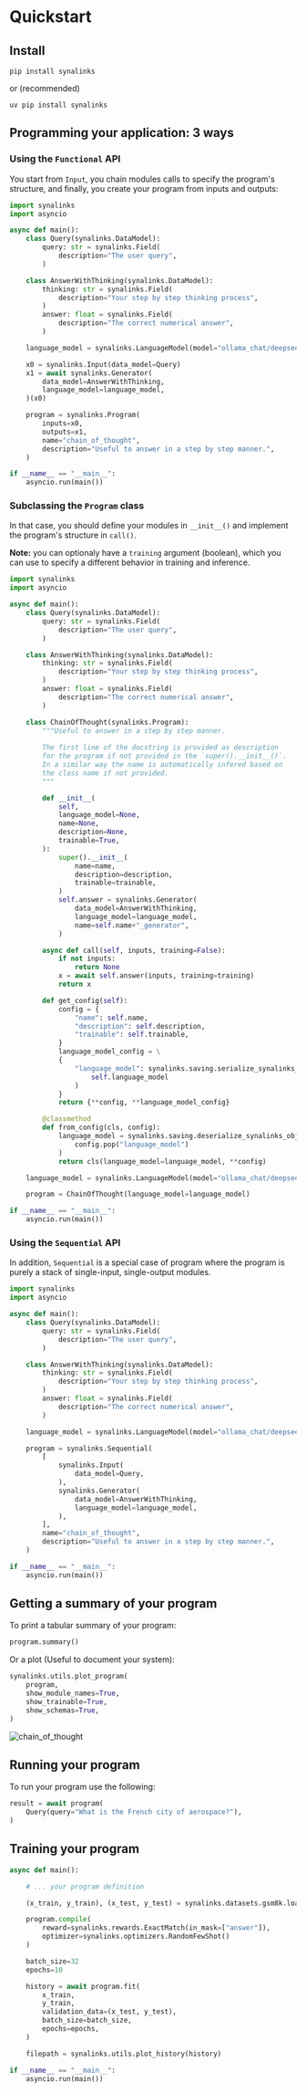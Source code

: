 # Quickstart

## Install

```shell
pip install synalinks
```

or (recommended)

```shell
uv pip install synalinks
```

## Programming your application: 3 ways

### Using the `Functional` API

You start from `Input`, you chain modules calls to specify the program's structure, and finally, you create your program from inputs and outputs:

```python
import synalinks
import asyncio

async def main():
    class Query(synalinks.DataModel):
        query: str = synalinks.Field(
            description="The user query",
        )

    class AnswerWithThinking(synalinks.DataModel):
        thinking: str = synalinks.Field(
            description="Your step by step thinking process",
        )
        answer: float = synalinks.Field(
            description="The correct numerical answer",
        )

    language_model = synalinks.LanguageModel(model="ollama_chat/deepseek-r1")

    x0 = synalinks.Input(data_model=Query)
    x1 = await synalinks.Generator(
        data_model=AnswerWithThinking,
        language_model=language_model,
    )(x0)

    program = synalinks.Program(
        inputs=x0,
        outputs=x1,
        name="chain_of_thought",
        description="Useful to answer in a step by step manner.",
    )

if __name__ == "__main__":
    asyncio.run(main())
```

### Subclassing the `Program` class

In that case, you should define your modules in `__init__()` and implement the program's structure in `call()`.

**Note:** you can optionaly have a `training` argument (boolean), which you can use to specify a different behavior in training and inference.

```python
import synalinks
import asyncio

async def main():
    class Query(synalinks.DataModel):
        query: str = synalinks.Field(
            description="The user query",
        )

    class AnswerWithThinking(synalinks.DataModel):
        thinking: str = synalinks.Field(
            description="Your step by step thinking process",
        )
        answer: float = synalinks.Field(
            description="The correct numerical answer",
        )

    class ChainOfThought(synalinks.Program):
        """Useful to answer in a step by step manner.
        
        The first line of the docstring is provided as description
        for the program if not provided in the `super().__init__()`.
        In a similar way the name is automatically infered based on
        the class name if not provided.
        """

        def __init__(
            self,
            language_model=None,
            name=None,
            description=None,
            trainable=True,
        ):
            super().__init__(
                name=name,
                description=description,
                trainable=trainable,
            )
            self.answer = synalinks.Generator(
                data_model=AnswerWithThinking,
                language_model=language_model,
                name=self.name+"_generator",
            )

        async def call(self, inputs, training=False):
            if not inputs:
                return None
            x = await self.answer(inputs, training=training)
            return x

        def get_config(self):
            config = {
                "name": self.name,
                "description": self.description,
                "trainable": self.trainable,
            }
            language_model_config = \
            {
                "language_model": synalinks.saving.serialize_synalinks_object(
                    self.language_model
                )
            }
            return {**config, **language_model_config}

        @classmethod
        def from_config(cls, config):
            language_model = synalinks.saving.deserialize_synalinks_object(
                config.pop("language_model")
            )
            return cls(language_model=language_model, **config)

    language_model = synalinks.LanguageModel(model="ollama_chat/deepseek-r1")

    program = ChainOfThought(language_model=language_model)

if __name__ == "__main__":
    asyncio.run(main())
```

### Using the `Sequential` API

In addition, `Sequential` is a special case of program where the program
is purely a stack of single-input, single-output modules.

```python
import synalinks
import asyncio

async def main():
    class Query(synalinks.DataModel):
        query: str = synalinks.Field(
            description="The user query",
        )

    class AnswerWithThinking(synalinks.DataModel):
        thinking: str = synalinks.Field(
            description="Your step by step thinking process",
        )
        answer: float = synalinks.Field(
            description="The correct numerical answer",
        )

    language_model = synalinks.LanguageModel(model="ollama_chat/deepseek-r1")

    program = synalinks.Sequential(
        [
            synalinks.Input(
                data_model=Query,
            ),
            synalinks.Generator(
                data_model=AnswerWithThinking,
                language_model=language_model,
            ),
        ],
        name="chain_of_thought",
        description="Useful to answer in a step by step manner.",
    )

if __name__ == "__main__":
    asyncio.run(main())
```

## Getting a summary of your program

To print a tabular summary of your program:

```python
program.summary()
```

Or a plot (Useful to document your system):

```python
synalinks.utils.plot_program(
    program,
    show_module_names=True,
    show_trainable=True,
    show_schemas=True,
)
```

![chain_of_thought](./assets/chain_of_thought.png)

## Running your program

To run your program use the following:

```python
result = await program(
    Query(query="What is the French city of aerospace?"),
)
```

## Training your program

```python
async def main():

    # ... your program definition

    (x_train, y_train), (x_test, y_test) = synalinks.datasets.gsm8k.load_data()

    program.compile(
        reward=synalinks.rewards.ExactMatch(in_mask=["answer"]),
        optimizer=synalinks.optimizers.RandomFewShot()
    )

    batch_size=32
    epochs=10

    history = await program.fit(
        x_train,
        y_train,
        validation_data=(x_test, y_test),
        batch_size=batch_size,
        epochs=epochs,
    )

    filepath = synalinks.utils.plot_history(history)

if __name__ == "__main__":
    asyncio.run(main())
```